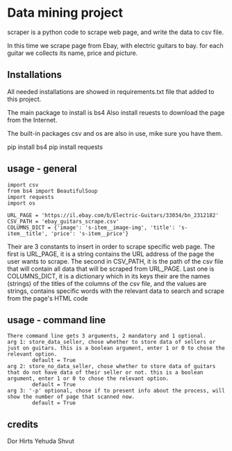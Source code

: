 
# Data mining project

scraper is a python code to scrape web page, and write the data to csv file.

In this time we scrape page from Ebay, with electric guitars to bay. for each guitar we collects its name, price and picture.

## Installations

All needed installations are showed in requirements.txt file that added to this project.

The main package to install is bs4
Also install reuests to download the page from the Internet.

The built-in packages csv and os are also in use, mike sure you have them.

  pip install bs4
  pip install requests
 
## usage - general
 
	import csv
	from bs4 import BeautifulSoup
	import requests
	import os

	URL_PAGE = 'https://il.ebay.com/b/Electric-Guitars/33034/bn_2312182'
	CSV_PATH = 'ebay_guitars_scrape.csv'
	COLUMNS_DICT = {'image': 's-item__image-img', 'title': 's-item__title', 'price': 's-item__price'}


Their are 3 constants to insert in order to scrape specific web page.
The first is URL_PAGE, it is a string contains the URL address of the page the user wants to scrape.
The second in CSV_PATH, it is the path of the csv file that will contain all data that will be scraped from URL_PAGE.
Last one is COLUMNS_DICT, it is a dictionary which in its keys their are the names (strings) of the titles of the columns of the csv file,
and the values are strings, contains specific words with the relevant data to search and scrape from the page's HTML code 

## usage - command line

	There command line gets 3 arguments, 2 mandatory and 1 optional.
	arg 1: store_data_seller, chose whether to store data of sellers or just on guitars. this is a boolean argument, enter 1 or 0 to chose the relevant option.
			default = True
	arg 2: store_no_data_seller, chose whether to store data of guitars that do not have data of their seller or not. this is a boolean argument, enter 1 or 0 to chose the relevant option.
			default = True
	arg 3: '-p' optional, chose if to present info about the process, will show the number of page that scanned now.
			default = True

## credits

Dor Hirts
Yehuda Shvut

